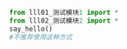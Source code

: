 
<BlogInfo id="742" title="6.fromimport导入全部工具" author="白日梦想猿" pv=0 read_times=0 pre_cost_time="0分3秒" category="模块" tag_list="['模块']" create_time="2020.03.18 13:18:10" update_time="2020.03.18 13:20:48" />

```python
from lll01_测试模块1 import *
from lll02_测试模块2 import *
say_hello()
#不推荐使用这种方式
```
